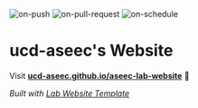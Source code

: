 
  ![on-push](../../actions/workflows/on-push.yaml/badge.svg)
  ![on-pull-request](../../actions/workflows/on-pull-request.yaml/badge.svg)
  ![on-schedule](../../actions/workflows/on-schedule.yaml/badge.svg)

  # ucd-aseec's Website

  Visit **[ucd-aseec.github.io/aseec-lab-website](https://ucd-aseec.github.io/aseec-lab-website)** 🚀

  _Built with [Lab Website Template](https://greene-lab.gitbook.io/lab-website-template-docs)_
